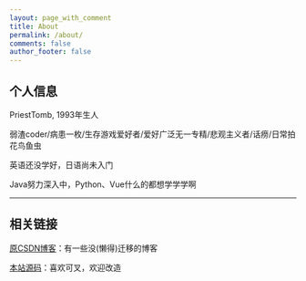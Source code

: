```yaml
---
layout: page_with_comment
title: About
permalink: /about/
comments: false
author_footer: false
---
```


## 个人信息

PriestTomb, 1993年生人

弱渣coder/病患一枚/生存游戏爱好者/爱好广泛无一专精/悲观主义者/话痨/日常拍花鸟鱼虫

英语还没学好，日语尚未入门

Java努力深入中，Python、Vue什么的都想学学学啊

---

## 相关链接
[原CSDN博客](http://blog.csdn.net/mxmxz)：有一些没(懒得)迁移的博客

[本站源码](https://github.com/PriestTomb/PriestTomb.github.io)：喜欢可叉，欢迎改造
